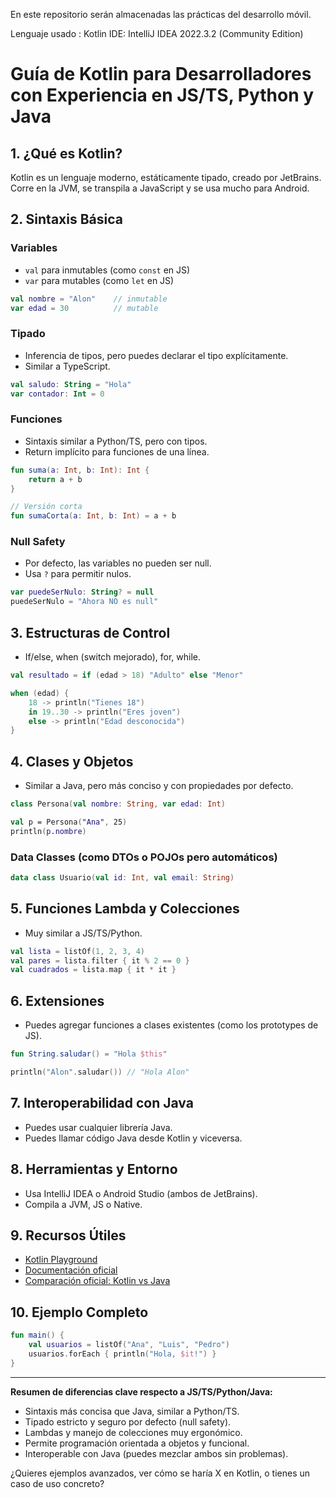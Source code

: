 En este repositorio serán almacenadas las prácticas del desarrollo móvil.

Lenguaje usado : Kotlin
IDE: IntelliJ IDEA 2022.3.2 (Community Edition)


# Guía de Kotlin para Desarrolladores con Experiencia en JS/TS, Python y Java

## 1. ¿Qué es Kotlin?
Kotlin es un lenguaje moderno, estáticamente tipado, creado por JetBrains. Corre en la JVM, se transpila a JavaScript y se usa mucho para Android.

## 2. Sintaxis Básica

### Variables
- `val` para inmutables (como `const` en JS)
- `var` para mutables (como `let` en JS)

```kotlin
val nombre = "Alon"    // inmutable
var edad = 30          // mutable
```

### Tipado
- Inferencia de tipos, pero puedes declarar el tipo explícitamente.
- Similar a TypeScript.

```kotlin
val saludo: String = "Hola"
var contador: Int = 0
```

### Funciones
- Sintaxis similar a Python/TS, pero con tipos.
- Return implícito para funciones de una línea.

```kotlin
fun suma(a: Int, b: Int): Int {
    return a + b
}

// Versión corta
fun sumaCorta(a: Int, b: Int) = a + b
```

### Null Safety
- Por defecto, las variables no pueden ser null.
- Usa `?` para permitir nulos.

```kotlin
var puedeSerNulo: String? = null
puedeSerNulo = "Ahora NO es null"
```

## 3. Estructuras de Control

- If/else, when (switch mejorado), for, while.

```kotlin
val resultado = if (edad > 18) "Adulto" else "Menor"

when (edad) {
    18 -> println("Tienes 18")
    in 19..30 -> println("Eres joven")
    else -> println("Edad desconocida")
}
```

## 4. Clases y Objetos

- Similar a Java, pero más conciso y con propiedades por defecto.

```kotlin
class Persona(val nombre: String, var edad: Int)

val p = Persona("Ana", 25)
println(p.nombre)
```

### Data Classes (como DTOs o POJOs pero automáticos)

```kotlin
data class Usuario(val id: Int, val email: String)
```

## 5. Funciones Lambda y Colecciones

- Muy similar a JS/TS/Python.

```kotlin
val lista = listOf(1, 2, 3, 4)
val pares = lista.filter { it % 2 == 0 }
val cuadrados = lista.map { it * it }
```

## 6. Extensiones

- Puedes agregar funciones a clases existentes (como los prototypes de JS).

```kotlin
fun String.saludar() = "Hola $this"

println("Alon".saludar()) // "Hola Alon"
```

## 7. Interoperabilidad con Java

- Puedes usar cualquier librería Java.
- Puedes llamar código Java desde Kotlin y viceversa.

## 8. Herramientas y Entorno

- Usa IntelliJ IDEA o Android Studio (ambos de JetBrains).
- Compila a JVM, JS o Native.

## 9. Recursos Útiles

- [Kotlin Playground](https://play.kotlinlang.org/)
- [Documentación oficial](https://kotlinlang.org/docs/home.html)
- [Comparación oficial: Kotlin vs Java](https://kotlinlang.org/docs/comparison-to-java.html)

## 10. Ejemplo Completo

```kotlin
fun main() {
    val usuarios = listOf("Ana", "Luis", "Pedro")
    usuarios.forEach { println("Hola, $it!") }
}
```

---

**Resumen de diferencias clave respecto a JS/TS/Python/Java:**
- Sintaxis más concisa que Java, similar a Python/TS.
- Tipado estricto y seguro por defecto (null safety).
- Lambdas y manejo de colecciones muy ergonómico.
- Permite programación orientada a objetos y funcional.
- Interoperable con Java (puedes mezclar ambos sin problemas).

¿Quieres ejemplos avanzados, ver cómo se haría X en Kotlin, o tienes un caso de uso concreto?
